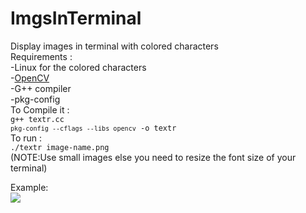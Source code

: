 # ImgsInTerminal

Display images in terminal with colored characters<br />
Requirements :<br />
      -Linux for the colored characters<br />
      -<a href="http://opencv.org/">OpenCV</a><br />
      -G++ compiler<br />
      -pkg-config<br />
 To Compile it :<br />
  <code>g++ textr.cc `pkg-config --cflags --libs opencv` -o textr</code><br />
 To run :<br />
  <code>./textr image-name.png</code><br />
  (NOTE:Use small images else you need to resize the font size of your terminal)

Example:<br/>
<img src="https://cloud.githubusercontent.com/assets/17238972/23415086/61ad1e40-fdde-11e6-8711-e7ffb6d2d075.png" />
